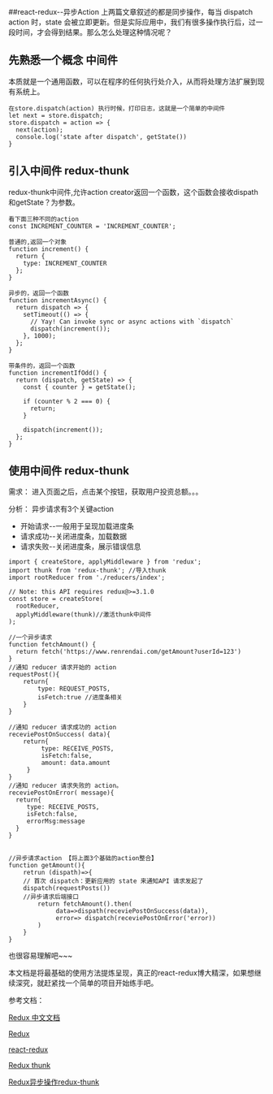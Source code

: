 ##react-redux--异步Action
上两篇文章叙述的都是同步操作，每当 dispatch action 时，state 会被立即更新。但是实际应用中，我们有很多操作执行后，过一段时间，才会得到结果。那么怎么处理这种情况呢？

先熟悉一个概念
中间件
-----------------
本质就是一个通用函数，可以在程序的任何执行处介入，从而将处理方法扩展到现有系统上。

```
在store.dispatch(action) 执行时候，打印日志，这就是一个简单的中间件
let next = store.dispatch;
store.dispatch = action => {
  next(action);
  console.log('state after dispatch', getState())
}
```

引入中间件 redux-thunk
-----------------
redux-thunk中间件,允许action creator返回一个函数，这个函数会接收dispath和getState？为参数。
 
```
看下面三种不同的action
const INCREMENT_COUNTER = 'INCREMENT_COUNTER';

普通的,返回一个对象
function increment() {
  return {
    type: INCREMENT_COUNTER
  };
}

异步的，返回一个函数
function incrementAsync() {
  return dispatch => {
    setTimeout(() => {
      // Yay! Can invoke sync or async actions with `dispatch`
      dispatch(increment());
    }, 1000);
  };
}

带条件的，返回一个函数
function incrementIfOdd() {
  return (dispatch, getState) => {
    const { counter } = getState();

    if (counter % 2 === 0) {
      return;
    }

    dispatch(increment());
  };
}

```
使用中间件 redux-thunk
-----------------
需求：
进入页面之后，点击某个按钮，获取用户投资总额。。。

分析：
异步请求有3个关键action

* 开始请求--一般用于呈现加载进度条
* 请求成功--关闭进度条，加载数据
* 请求失败--关闭进度条，展示错误信息


```
import { createStore, applyMiddleware } from 'redux';
import thunk from 'redux-thunk'; //导入thunk
import rootReducer from './reducers/index';

// Note: this API requires redux@>=3.1.0
const store = createStore(
  rootReducer,
  applyMiddleware(thunk)//激活thunk中间件
);

//一个异步请求
function fetchAmount() {
  return fetch('https://www.renrendai.com/getAmount?userId=123')
}
//通知 reducer 请求开始的 action
requestPost(){
	return{
		type: REQUEST_POSTS,
		isFetch:true //进度条相关
	}
}

//通知 reducer 请求成功的 action
receviePostOnSuccess( data){
	return{
		 type: RECEIVE_POSTS,
		 isFetch:false,
		 amount: data.amount
	 }
}
//通知 reducer 请求失败的 action。
receviePostOnError( message){
  return{
	 type: RECEIVE_POSTS,
	 isFetch:false,
	 errorMsg:message
  }
}


//异步请求action 【将上面3个基础的action整合】
function getAmount(){
	retrun (dispath)=>{
	// 首次 dispatch：更新应用的 state 来通知API 请求发起了
    dispatch(requestPosts())
    //异步请求后端接口
		return fetchAmount().then(
			 data=>dispath(receviePostOnSuccess(data)),
			 error=> dispatch(receviePostOnError('error))
		)
	}
}

```
也很容易理解吧~~~

本文档是将最基础的使用方法提炼呈现，真正的react-redux博大精深，如果想继续深究，就赶紧找一个简单的项目开始练手吧。

参考文档：

[Redux 中文文档](https://www.redux.org.cn/)


[Redux](https://redux.js.org/introduction/getting-started)

[react-redux](https://react-redux.js.org/introduction/quick-start)

[Redux thunk](https://github.com/reduxjs/redux-thunk)

[Redux异步操作redux-thunk](https://blog.csdn.net/gao_xu_520/article/details/80527421)
